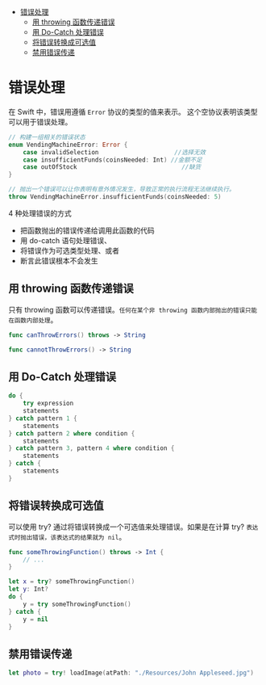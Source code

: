 <!-- TOC -->

- [错误处理](#%E9%94%99%E8%AF%AF%E5%A4%84%E7%90%86)
    - [用 throwing 函数传递错误](#%E7%94%A8-throwing-%E5%87%BD%E6%95%B0%E4%BC%A0%E9%80%92%E9%94%99%E8%AF%AF)
    - [用 Do-Catch 处理错误](#%E7%94%A8-do-catch-%E5%A4%84%E7%90%86%E9%94%99%E8%AF%AF)
    - [将错误转换成可选值](#%E5%B0%86%E9%94%99%E8%AF%AF%E8%BD%AC%E6%8D%A2%E6%88%90%E5%8F%AF%E9%80%89%E5%80%BC)
    - [禁用错误传递](#%E7%A6%81%E7%94%A8%E9%94%99%E8%AF%AF%E4%BC%A0%E9%80%92)

<!-- /TOC -->

# 错误处理

在 Swift 中，错误用遵循 `Error` 协议的类型的值来表示。
这个空协议表明该类型可以用于错误处理。

```swift
// 构建一组相关的错误状态
enum VendingMachineError: Error {
    case invalidSelection                     //选择无效
    case insufficientFunds(coinsNeeded: Int) //金额不足
    case outOfStock                             //缺货
}
```

```swift
// 抛出一个错误可以让你表明有意外情况发生，导致正常的执行流程无法继续执行。
throw VendingMachineError.insufficientFunds(coinsNeeded: 5)
```

4 种处理错误的方式

- 把函数抛出的错误传递给调用此函数的代码
- 用 do-catch 语句处理错误、
- 将错误作为可选类型处理、或者
- 断言此错误根本不会发生

## 用 throwing 函数传递错误

只有 throwing 函数可以传递错误。`任何在某个非 throwing 函数内部抛出的错误只能在函数内部处理`。

```swift
func canThrowErrors() throws -> String

func cannotThrowErrors() -> String
```

## 用 Do-Catch 处理错误

```swift
do {
    try expression
    statements
} catch pattern 1 {
    statements
} catch pattern 2 where condition {
    statements
} catch pattern 3, pattern 4 where condition {
    statements
} catch {
    statements
}
```

## 将错误转换成可选值

可以使用 try? 通过将错误转换成一个可选值来处理错误。如果是在计算 try? `表达式时抛出错误，该表达式的结果就为 nil`。

```swift
func someThrowingFunction() throws -> Int {
    // ...
}

let x = try? someThrowingFunction()
let y: Int?
do {
    y = try someThrowingFunction()
} catch {
    y = nil
}
```

## 禁用错误传递

```swift
let photo = try! loadImage(atPath: "./Resources/John Appleseed.jpg")
```

```swift

```
